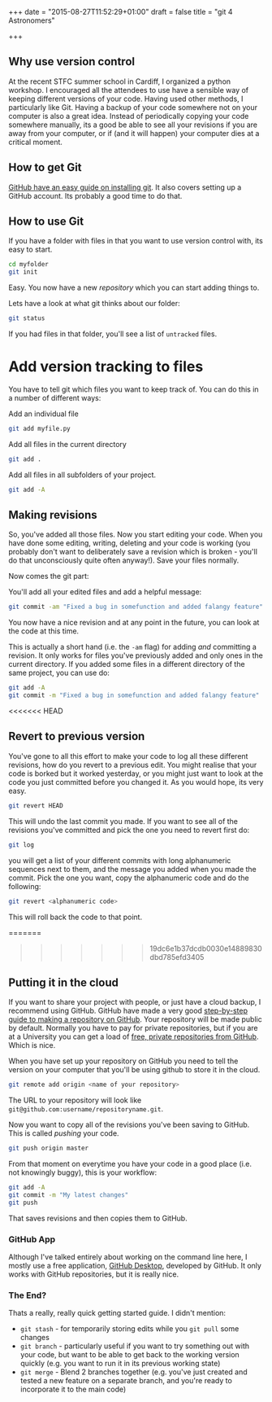 +++
date = "2015-08-27T11:52:29+01:00"
draft = false
title = "git 4 Astronomers"

+++

## Why use version control

At the recent STFC summer school in Cardiff, I organized a python workshop. I encouraged all the attendees to use have a sensible way of keeping different versions of your code. Having used other methods, I particularly like Git. Having a backup of your code somewhere not on your computer is also a great idea. Instead of periodically copying your code somewhere manually, its a good be able to see all your revisions if you are away from your computer, or if (and it will happen) your computer dies at a critical moment.

## How to get Git

[GitHub have an easy guide on installing git](https://help.github.com/articles/set-up-git/). It also covers setting up a GitHub account. Its probably a good time to do that.

## How to use Git

If you have a folder with files in that you want to use version control with, its easy to start.
```bash
cd myfolder
git init
```
Easy. You now have a new *repository* which you can start adding things to.

Lets have a look at what git thinks about our folder:
```bash
git status
```
If you had files in that folder, you'll see a list of `untracked` files.

# Add version tracking to files
You have to tell git which files you want to keep track of. You can do this in a number of different ways:

Add an individual file
```bash
git add myfile.py
```

Add all files in the current directory
```bash
git add .
```

Add all files in all subfolders of your project.
```bash
git add -A
```

## Making revisions
So, you've added all those files. Now you start editing your code. When you have done some editing, writing, deleting and your code is working (you probably don't want to deliberately save a revision which is broken - you'll do that unconsciously quite often anyway!). Save your files normally.

Now comes the git part:

You'll add all your edited files and add a helpful message:
```bash
git commit -am "Fixed a bug in somefunction and added falangy feature"
```
You now have a nice revision and at any point in the future, you can look at the code at this time.

This is actually a short hand (i.e. the `-am` flag) for adding *and* committing a revision. It only works for files you've previously added and only ones in the current directory. If you added some files in a different directory of the same project, you can use do:
```bash
git add -A
git commit -m "Fixed a bug in somefunction and added falangy feature"
```

<<<<<<< HEAD
## Revert to previous version
You've gone to all this effort to make your code to log all these different revisions, how do you revert to a previous edit. You might realise that your code is borked but it worked yesterday, or you might just want to look at the code you just committed before you changed it. As you would hope, its very easy.
```bash
git revert HEAD
```
This will undo the last commit you made. If you want to see all of the revisions you've committed and pick the one you need to revert first do:
```bash
git log
```
you will get a list of your different commits with long alphanumeric sequences next to them, and the message you added when you made the commit. Pick the one you want, copy the alphanumeric code and do the following:
```bash
git revert <alphanumeric code>
```
This will roll back the code to that point.

=======
>>>>>>> 19dc6e1b37dcdb0030e14889830dbd785efd3405
## Putting it in the cloud
If you want to share your project with people, or just have a cloud backup, I recommend using GitHub. GitHub have made a very good [step-by-step guide to making a repository on GitHub](https://help.github.com/articles/creating-a-new-repository/). Your repository will be made public by default. Normally you have to pay for private repositories, but if you are at a University you can get a load of [free, private repositories from GitHub](https://education.github.com/). Which is nice.

When you have set up your repository on GitHub you need to tell the version on your computer that you'll be using github to store it in the cloud.

```bash
git remote add origin <name of your repository>
```
The URL to your repository will look like `git@github.com:username/repositoryname.git`.

Now you want to copy all of the revisions you've been saving to GitHub. This is called *pushing* your code.
```bash
git push origin master
```

From that moment on everytime you have your code in a good place (i.e. not knowingly buggy), this is your workflow:
```bash
git add -A
git commit -m "My latest changes"
git push
```
That saves revisions and then copies them to GitHub.

### GitHub App
Although I've talked entirely about working on the command line here, I mostly use a free application, [GitHub Desktop](https://desktop.github.com/), developed by GitHub. It only works with GitHub repositories, but it is really nice.

### The End?
Thats a really, really quick getting started guide. I didn't mention:

* `git stash` - for temporarily storing edits while you `git pull` some changes
* `git branch` - particularly useful if you want to try something out with your code, but want to be able to get back to the working version quickly (e.g. you want to run it in its previous working state)
* `git merge` - Blend 2 branches together (e.g. you've just created and tested a new feature on a separate branch, and you're ready to incorporate it to the main code)
